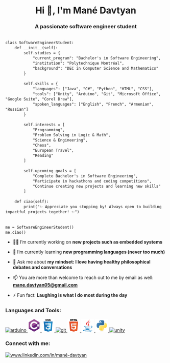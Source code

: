 <h1 align="center">Hi 👋, I'm Mané Davtyan</h1>
<h3 align="center">A passionate software engineer student</h3>

```

class SoftwareEngineerStudent:
    def __init__(self):
        self.studies = {
            "current_program": "Bachelor's in Software Engineering",
            "institution": "Polytechnique Montréal",
            "background": "DEC in Computer Science and Mathematics"
        }
        
        self.skills = {
            "languages": ["Java", "C#", "Python", "HTML", "CSS"],
            "tools": ["Unity", "Arduino", "Git", "Microsoft Office", "Google Suite", "Corel Draw"],
            "spoken_languages": ["English", "French", "Armenian", "Russian"]
        }
        
        self.interests = [
            "Programming", 
            "Problem Solving in Logic & Math", 
            "Science & Engineering",
            "Chess", 
            "European Travel", 
            "Reading"
        ]
        
        self.upcoming_goals = [
            "Complete Bachelor's in Software Engineering",
            "Participate in hackathons and coding competitions",
            "Continue creating new projects and learning new skills"
        ]
        
    def ciao(self):
        print("✨ Appreciate you stopping by! Always open to building impactful projects together! ✨")


me = SoftwareEngineerStudent()
me.ciao()

```


- 👨‍💻 I’m currently working on **new projects such as embedded systems**

- 🌱 I’m currently learning **new programming languages (never too much)**

- 💬 Ask me about **my mindset: I love having healthy philosophical debates and conversations**

- 📫 You are more than welcome to reach out to me by email as well: **mane.davtyan05@gmail.com**

- ⚡ Fun fact: **Laughing is what I do most during the day**


<h3 align="left">Languages and Tools:</h3>
<p align="left"> <a href="https://www.arduino.cc/" target="_blank" rel="noreferrer"> <img src="https://cdn.worldvectorlogo.com/logos/arduino-1.svg" alt="arduino" width="40" height="40"/> </a> <a href="https://www.w3schools.com/cs/" target="_blank" rel="noreferrer"> <img src="https://raw.githubusercontent.com/devicons/devicon/master/icons/csharp/csharp-original.svg" alt="csharp" width="40" height="40"/> </a> <a href="https://www.w3schools.com/css/" target="_blank" rel="noreferrer"> <img src="https://raw.githubusercontent.com/devicons/devicon/master/icons/css3/css3-original-wordmark.svg" alt="css3" width="40" height="40"/> </a> <a href="https://git-scm.com/" target="_blank" rel="noreferrer"> <img src="https://www.vectorlogo.zone/logos/git-scm/git-scm-icon.svg" alt="git" width="40" height="40"/> </a> <a href="https://www.w3.org/html/" target="_blank" rel="noreferrer"> <img src="https://raw.githubusercontent.com/devicons/devicon/master/icons/html5/html5-original-wordmark.svg" alt="html5" width="40" height="40"/> </a> <a href="https://www.java.com" target="_blank" rel="noreferrer"> <img src="https://raw.githubusercontent.com/devicons/devicon/master/icons/java/java-original.svg" alt="java" width="40" height="40"/> </a> <a href="https://www.python.org" target="_blank" rel="noreferrer"> <img src="https://raw.githubusercontent.com/devicons/devicon/master/icons/python/python-original.svg" alt="python" width="40" height="40"/> </a> <a href="https://unity.com/" target="_blank" rel="noreferrer"> <img src="https://www.vectorlogo.zone/logos/unity3d/unity3d-icon.svg" alt="unity" width="40" height="40"/> </a> </p>

<h3 align="left">Connect with me:</h3>
<p align="left">
<a href="https://linkedin.com/in/www.linkedin.com/in/mané-davtyan" target="blank"><img align="center" src="https://raw.githubusercontent.com/rahuldkjain/github-profile-readme-generator/master/src/images/icons/Social/linked-in-alt.svg" alt="www.linkedin.com/in/mané-davtyan" height="30" width="40" /></a>
</p>
